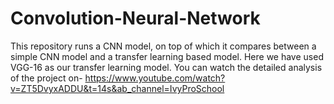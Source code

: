 # Convolution-Neural-Network
This repository runs a CNN model, on top of which it compares between a simple CNN model and a transfer learning based model. Here we have used VGG-16 as our transfer learning model.
You can watch the detailed analysis of the project on- https://www.youtube.com/watch?v=ZT5DvyxADDU&t=14s&ab_channel=IvyProSchool
